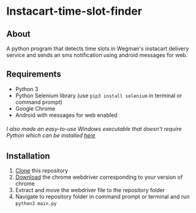 # Instacart-time-slot-finder
## About
A python program that detects time slots in Wegman's instacart delivery service and sends an sms notification using android messages for web.

## Requirements
* Python 3
* Python Selenium library (use `pip3 install selenium` in terminal or command prompt)
* Google Chrome
* Android with messages for web enabled
###### I also made an easy-to-use Windows executable that doesn't require Python which can be installed [here](http://s000.tinyupload.com/index.php?file_id=01216689678004730399)

## Installation
1. [Clone](https://github.com/rk012/Instacart-time-slot-finder/archive/master.zip) this repository
1. [Download](https://chromedriver.chromium.org/) the chrome webdriver corresponding to your version of chrome
1. Extract and move the webdriver file to the repository folder
1. Navigate to repository folder in command prompt or terminal and run `python3 main.py`
